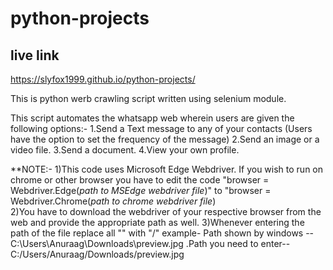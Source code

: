 # python-projects


## live link

https://slyfox1999.github.io/python-projects/



This is python werb crawling script written using selenium module.

This script automates the whatsapp web wherein users are given the following options:-
  1.Send a Text message to any of your contacts (Users have the option to set the frequency of the message)
  2.Send an image or a video file.
  3.Send a document.
  4.View your own profile.

**NOTE:- 1)This code uses Microsoft Edge Webdriver. If you wish to run on chrome or other browser you have to edit the code 
         "browser = Webdriver.Edge(*path to MSEdge webdriver file*)" to "browser = Webdriver.Chrome(*path to chrome webdriver file*)  
         2)You have to download the webdriver of your respective browser from the web and provide the appropriate path as well.
         3)Whenever entering the path of the file replace all "\" with "/" 
 example-
 Path shown by windows --  C:\Users\Anuraag\Downloads\preview.jpg
          .Path you need to enter--  C:/Users/Anuraag/Downloads/preview.jpg
